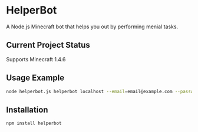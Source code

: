 # HelperBot

A Node.js Minecraft bot that helps you out by performing menial tasks.

## Current Project Status

Supports Minecraft 1.4.6

## Usage Example

```sh
node helperbot.js helperbot localhost --email=email@example.com --password=12345678
```

## Installation

`npm install helperbot`
